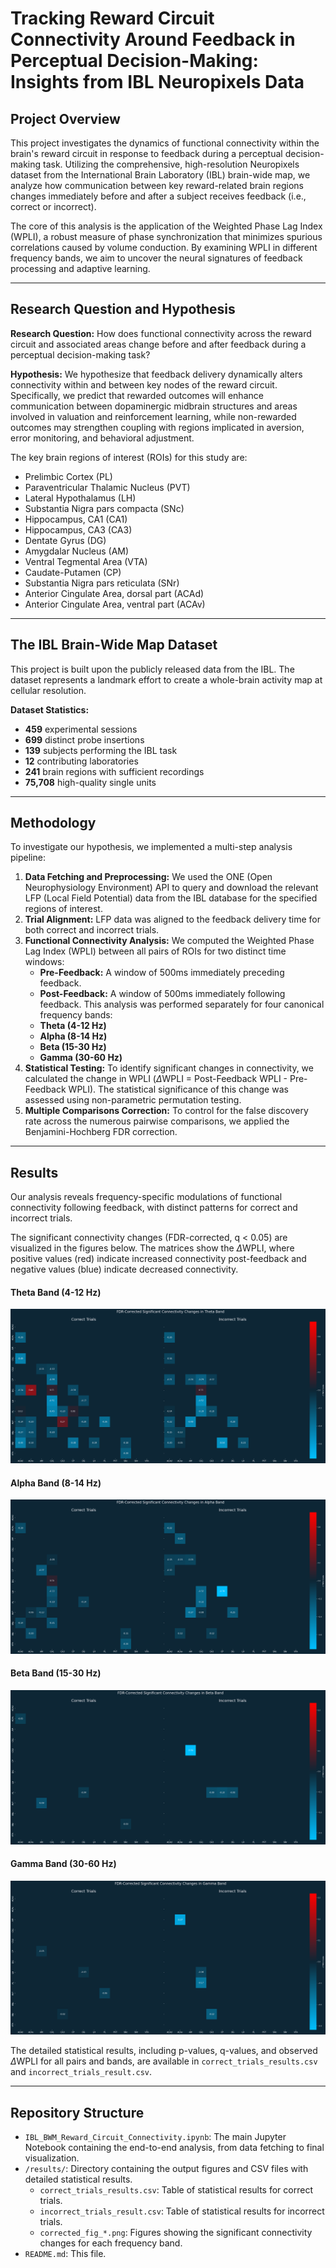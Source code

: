 # Tracking Reward Circuit Connectivity Around Feedback in Perceptual Decision-Making: Insights from IBL Neuropixels Data

## Project Overview

This project investigates the dynamics of functional connectivity within the brain's reward circuit in response to feedback during a perceptual decision-making task. Utilizing the comprehensive, high-resolution Neuropixels dataset from the International Brain Laboratory (IBL) brain-wide map, we analyze how communication between key reward-related brain regions changes immediately before and after a subject receives feedback (i.e., correct or incorrect).

The core of this analysis is the application of the Weighted Phase Lag Index (WPLI), a robust measure of phase synchronization that minimizes spurious correlations caused by volume conduction. By examining WPLI in different frequency bands, we aim to uncover the neural signatures of feedback processing and adaptive learning.

---

## Research Question and Hypothesis

**Research Question:** How does functional connectivity across the reward circuit and associated areas change before and after feedback during a perceptual decision-making task?

**Hypothesis:** We hypothesize that feedback delivery dynamically alters connectivity within and between key nodes of the reward circuit. Specifically, we predict that rewarded outcomes will enhance communication between dopaminergic midbrain structures and areas involved in valuation and reinforcement learning, while non-rewarded outcomes may strengthen coupling with regions implicated in aversion, error monitoring, and behavioral adjustment.

The key brain regions of interest (ROIs) for this study are:
* Prelimbic Cortex (PL)
* Paraventricular Thalamic Nucleus (PVT)
* Lateral Hypothalamus (LH)
* Substantia Nigra pars compacta (SNc)
* Hippocampus, CA1 (CA1)
* Hippocampus, CA3 (CA3)
* Dentate Gyrus (DG)
* Amygdalar Nucleus (AM)
* Ventral Tegmental Area (VTA)
* Caudate-Putamen (CP)
* Substantia Nigra pars reticulata (SNr)
* Anterior Cingulate Area, dorsal part (ACAd)
* Anterior Cingulate Area, ventral part (ACAv)

---

## The IBL Brain-Wide Map Dataset

This project is built upon the publicly released data from the IBL. The dataset represents a landmark effort to create a whole-brain activity map at cellular resolution.

**Dataset Statistics:**
* **459** experimental sessions
* **699** distinct probe insertions
* **139** subjects performing the IBL task
* **12** contributing laboratories
* **241** brain regions with sufficient recordings
* **75,708** high-quality single units

---

## Methodology

To investigate our hypothesis, we implemented a multi-step analysis pipeline:

1.  **Data Fetching and Preprocessing:** We used the ONE (Open Neurophysiology Environment) API to query and download the relevant LFP (Local Field Potential) data from the IBL database for the specified regions of interest.
2.  **Trial Alignment:** LFP data was aligned to the feedback delivery time for both correct and incorrect trials.
3.  **Functional Connectivity Analysis:** We computed the Weighted Phase Lag Index (WPLI) between all pairs of ROIs for two distinct time windows:
    * **Pre-Feedback:** A window of 500ms immediately preceding feedback.
    * **Post-Feedback:** A window of 500ms immediately following feedback.
    This analysis was performed separately for four canonical frequency bands:
    * **Theta (4-12 Hz)**
    * **Alpha (8-14 Hz)**
    * **Beta (15-30 Hz)**
    * **Gamma (30-60 Hz)**
4.  **Statistical Testing:** To identify significant changes in connectivity, we calculated the change in WPLI ($\Delta$WPLI = Post-Feedback WPLI - Pre-Feedback WPLI). The statistical significance of this change was assessed using non-parametric permutation testing.
5.  **Multiple Comparisons Correction:** To control for the false discovery rate across the numerous pairwise comparisons, we applied the Benjamini-Hochberg FDR correction.

---

## Results

Our analysis reveals frequency-specific modulations of functional connectivity following feedback, with distinct patterns for correct and incorrect trials.

The significant connectivity changes (FDR-corrected, q < 0.05) are visualized in the figures below. The matrices show the $\Delta$WPLI, where positive values (red) indicate increased connectivity post-feedback and negative values (blue) indicate decreased connectivity.

#### Theta Band (4-12 Hz)
![Significant connectivity changes in the Theta band](results/corrected_fig_theta.png)

#### Alpha Band (8-14 Hz)
![Significant connectivity changes in the Alpha band](results/corrected_fig_alpha.png)

#### Beta Band (15-30 Hz)
![Significant connectivity changes in the Beta band](results/corrected_fig_beta.png)

#### Gamma Band (30-60 Hz)
![Significant connectivity changes in the Gamma band](results/corrected_fig_gamma.png)

The detailed statistical results, including p-values, q-values, and observed $\Delta$WPLI for all pairs and bands, are available in `correct_trials_results.csv` and `incorrect_trials_result.csv`.

---

## Repository Structure

* `IBL_BWM_Reward_Circuit_Connectivity.ipynb`: The main Jupyter Notebook containing the end-to-end analysis, from data fetching to final visualization.
* `/results/`: Directory containing the output figures and CSV files with detailed statistical results.
    * `correct_trials_results.csv`: Table of statistical results for correct trials.
    * `incorrect_trials_result.csv`: Table of statistical results for incorrect trials.
    * `corrected_fig_*.png`: Figures showing the significant connectivity changes for each frequency band.
* `README.md`: This file.

